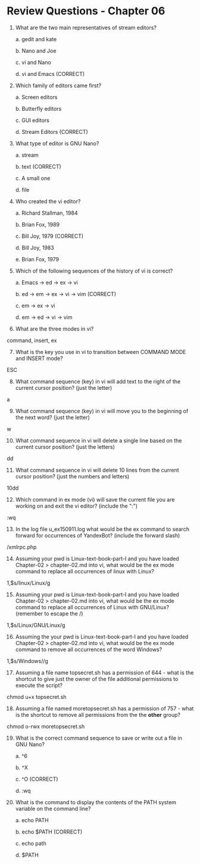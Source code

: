 # Review Questions - Chapter 06

1. What are the two main representatives of stream editors?

   a. gedit and kate

   b. Nano and Joe

   c. vi and Nano

   d. vi and Emacs (CORRECT)

2. Which family of editors came first?

   a. Screen editors

   b. Butterfly editors

   c. GUI editors

   d. Stream Editors (CORRECT)

3. What type of editor is GNU Nano?

   a. stream

   b. text (CORRECT)

   c. A small one

   d. file

4. Who created the vi editor?

   a. Richard Stallman, 1984

   b. Brian Fox, 1989

   c. Bill Joy, 1979 (CORRECT)

   d. Bill Joy, 1983

   e. Brian Fox, 1979

5. Which of the following sequences of the history of vi is correct?

   a. Emacs -> ed -> ex -> vi

   b. ed -> em -> ex -> vi -> vim (CORRECT)

   c. em -> ex -> vi

   d. em -> ed -> vi -> vim

6. What are the three modes in vi?  

command, insert, ex

7. What is the key you use in vi to transition between COMMAND MODE and INSERT mode?

ESC

8. What command sequence (key) in vi will add text to the right of the current cursor position?  (just the letter)

a

9. What command sequence (key) in vi will move you to the beginning of the next word? (just the letter)

w

10. What command sequence in vi will delete a single line based on the current cursor position? (just the letters)

dd

11. What command sequence in vi will delete 10 lines from the current cursor position? (just the numbers and letters)

10dd

12. Which command in ex mode (vi) will save the current file you are working on and exit the vi editor? (include the ":")

:wq

13. In the log file u\_ex150911.log what would be the ex command to search forward for occurrences of YandexBot? (include the forward slash)

/xmlrpc\.php

14. Assuming your pwd is Linux-text-book-part-I and you have loaded Chapter-02 > chapter-02.md into vi, what would be the ex mode command to replace all occurrences of linux with Linux?

1,$s/linux/Linux/g

15. Assuming your pwd is Linux-text-book-part-I and you have loaded Chapter-02 > chapter-02.md into vi, what would be the ex mode command to replace all occurrences of Linux with GNU/Linux? (remember to escape the /)

1,$s/Linux/GNU\/Linux/g

16. Assuming the your pwd is Linux-text-book-part-I and you have loaded Chapter-02 > chapter-02.md into vi, what would be the ex mode command to remove all occurrences of the word Windows?

1,$s/Windows//g

17. Assuming a file name topsecret.sh has a permission of 644 - what is the shortcut to give just the owner of the file additional permissions to execute the script?

chmod u+x topsecret.sh

18. Assuming a file named moretopsecret.sh has a permission of 757 - what is the shortcut to remove all permissions from the the **other** group?

chmod o-rwx moretopsecret.sh

19. What is the correct command sequence to save or write out a file in GNU Nano?

    a. ^6

    b. ^X

    c. ^O (CORRECT)

    d. :wq

20. What is the command to display the contents of the PATH system variable on the command line?

    a. echo PATH

    b. echo $PATH (CORRECT)

    c. echo path

    d. $PATH
